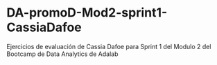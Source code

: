 # DA-promoD-Mod2-sprint1-CassiaDafoe
Ejercicios de evaluación de Cassia Dafoe para Sprint 1 del Modulo 2 del Bootcamp de Data Analytics de Adalab
